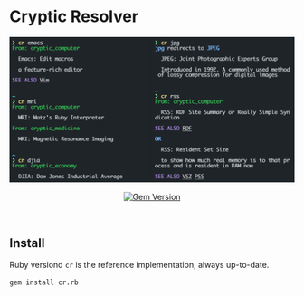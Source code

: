 # Cryptic Resolver

![screenshot](./screenshot.png)

<div align="center">

[![Gem Version](https://badge.fury.io/rb/cr.rb.svg)](https://rubygems.org/gems/cr.rb) 

</div>


<br>

## Install

Ruby versiond `cr` is the reference implementation, always up-to-date.
```bash
gem install cr.rb
```


[cr_Go]: https://github.com/cryptic-resolver/cr_Go
[cr_D]: https://github.com/cryptic-resolver/cr_D
